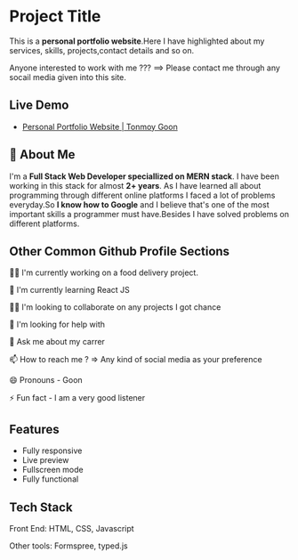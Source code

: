 
# Project Title

This is a **personal portfolio website**.Here I have highlighted about my services, skills, projects,contact details and so on.

Anyone interested to work with me ??? ==> Please contact me through any socail media given into this site.



## Live Demo

 - [Personal Portfolio Website | Tonmoy Goon](https://goons-portfolio.netlify.app/)



## 🚀 About Me
I'm a **Full Stack Web Developer speciallized on MERN stack**. I have been working in this stack for almost **2+ years**. As I have learned all about programming through different online platforms I faced a lot of problems everyday.So **I know how to Google** and I believe that's one of the most important skills a programmer must have.Besides I have solved problems on different platforms.


## Other Common Github Profile Sections
👩‍💻 I'm currently working on a food delivery project.

🧠 I'm currently learning React JS

👯‍♀️ I'm looking to collaborate on any projects I got chance

🤔 I'm looking for help with 

💬 Ask me about my carrer

📫 How to reach me ? => Any kind of social media as your preference

😄 Pronouns - Goon

⚡️ Fun fact - I am a very good listener


## Features

- Fully responsive
- Live preview
- Fullscreen mode
- Fully functional


## Tech Stack

Front End: HTML, CSS, Javascript

Other tools: Formspree, typed.js
